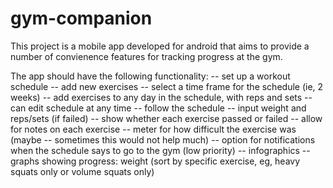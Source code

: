 # gym-companion

This project is a mobile app developed for android that aims to provide a number of convienence features 
for tracking progress at the gym.

The app should have the following functionality:
  -- set up a workout schedule
    -- add new exercises 
    -- select a time frame for the schedule (ie, 2 weeks)
    -- add exercises to any day in the schedule, with reps and sets
    -- can edit schedule at any time
  -- follow the schedule
    -- input weight and reps/sets (if failed)
    -- show whether each exercise passed or failed
    -- allow for notes on each exercise
    -- meter for how difficult the exercise was (maybe -- sometimes this would not help much)
    -- option for notifications when the schedule says to go to the gym (low priority)
  -- infographics
    -- graphs showing progress: weight (sort by specific exercise, eg, heavy squats only or volume squats only)
    
